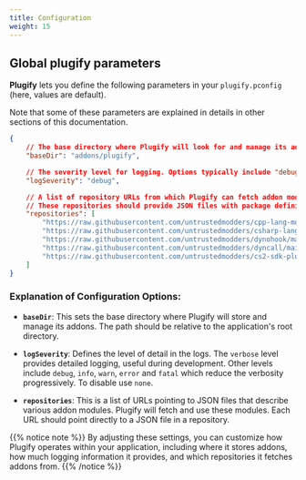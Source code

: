 ```yaml
---
title: Configuration
weight: 15
---
```


## Global plugify parameters

**Plugify** lets you define the following parameters in your `plugify.pconfig` (here, values are default).

Note that some of these parameters are explained in details in other sections of this documentation.

```json
{
    // The base directory where Plugify will look for and manage its addons
    "baseDir": "addons/plugify",

    // The severity level for logging. Options typically include "debug", "info", "warn", "error", "fatal", "verbose". To disable use "none".
    "logSeverity": "debug",

    // A list of repository URLs from which Plugify can fetch addon modules.
    // These repositories should provide JSON files with package definitions.
    "repositories": [
        "https://raw.githubusercontent.com/untrustedmodders/cpp-lang-module/main/cpp-lang-module.json",
        "https://raw.githubusercontent.com/untrustedmodders/csharp-lang-module/main/csharp-lang-module.json",
        "https://raw.githubusercontent.com/untrustedmodders/dynohook/main/dynohook.json",
        "https://raw.githubusercontent.com/untrustedmodders/dyncall/main/dyncall.json",
        "https://raw.githubusercontent.com/untrustedmodders/cs2-sdk-plugin/main/cs2sdk.json"
    ]
}
```

### Explanation of Configuration Options:

- **`baseDir`**: This sets the base directory where Plugify will store and manage its addons. The path should be relative to the application's root directory.

- **`logSeverity`**: Defines the level of detail in the logs. The `verbose` level provides detailed logging, useful during development. Other levels include `debug`, `info`, `warn`, `error` and `fatal` which reduce the verbosity progressively. To disable use `none`.

- **`repositories`**: This is a list of URLs pointing to JSON files that describe various addon modules. Plugify will fetch and use these modules. Each URL should point directly to a JSON file in a repository.

{{% notice note %}}
By adjusting these settings, you can customize how Plugify operates within your application, including where it stores addons, how much logging information it provides, and which repositories it fetches addons from.
{{% /notice %}}
